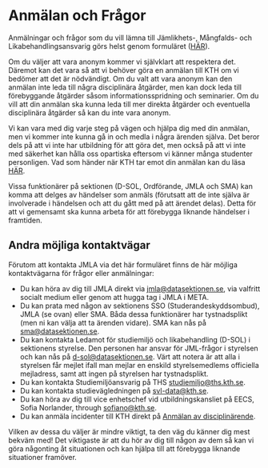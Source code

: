 # Anmälan och Frågor

Anmälningar och frågor som du vill lämna till Jämlikhets-, Mångfalds- och Likabehandlingsansvarig görs helst genom formuläret ([HÄR](https://jml.datasektionen.se/)).

Om du väljer att vara anonym kommer vi självklart att respektera det. Däremot kan det vara så att vi behöver göra en anmälan till KTH om vi bedömer att det är nödvändigt. Om du valt att vara anonym kan den anmälan inte leda till några disciplinära åtgärder, men kan dock leda till förebyggande åtgärder såsom informationsspridning och seminarier. Om du vill att din anmälan ska kunna leda till mer direkta åtgärder och eventuella disciplinära åtgärder så kan du inte vara anonym.

Vi kan vara med dig varje steg på vägen och hjälpa dig med din anmälan, men vi kommer inte kunna gå in och medla i några ärenden själva. Det beror dels på att vi inte har utbildning för att göra det, men också på att vi inte med säkerhet kan hålla oss opartiska eftersom vi känner många studenter personligen. Vad som händer när KTH tar emot din anmälan kan du läsa [HÄR](https://intra.kth.se/anstallning/diskriminering-och-k/ta-emot-anmalan-av-diskriminering-trakasserier-sexuella-trakasserier-och-krankande-sarbehandling-1.473199).

Vissa funktionärer på sektionen (D-SOL, Ordförande, JMLA och SMA) kan komma att delges av händelser som anmäls (förutsatt att de inte själva är involverade i händelsen och att du gått med på att ärendet delas). Detta för att vi gemensamt ska kunna arbeta för att förebygga liknande händelser i framtiden. 

## Andra möjliga kontaktvägar
Förutom att kontakta JMLA via det här formuläret finns de här möjliga kontaktvägarna för frågor eller anmälningar:

- Du kan höra av dig till JMLA direkt via [jmla@datasektionen.se](mailto:jmla@datasektionen.se), via valfritt socialt medium eller genom att hugga tag i JMLA i META.
- Du kan prata med någon av sektionens SSO (Studerandeskyddsombud), JMLA (se ovan) eller SMA. Båda dessa funktionärer har tystnadsplikt (men ni kan välja att ta ärenden vidare). SMA kan nås på [sma@datasektionen.se](mailto:sma@datasektionen.se).
- Du kan kontakta Ledamot för studiemiljö och likabehandling (D-SOL) i sektionens styrelse. Den personen har ansvar för JML-frågor i styrelsen och kan nås på [d-sol@datasektionen.se](mailto:d-sol@datasektionen.se). Värt att notera är att alla i styrelsen får mejlet ifall man mejlar en enskild styrelsemedlems officiella mejladress, samt att ingen på styrelsen har tystnadsplikt.
- Du kan kontakta Studiemiljöansvarig på THS [studiemiljo@ths.kth.se](mailto:studiemiljo@ths.kth.se).
- Du kan kontakta studievägledningen på [svl-data@kth.se](mailto:svl-data@kth.se).
- Du kan höra av dig till vice enhetschef vid utbildningskansliet på EECS, Sofia Norlander, through [sofiano@kth.se](mailto:sofiano@kth.se).
- Du kan anmäla incidenter till KTH direkt på [Anmälan av disciplinärende](https://intra.kth.se/utbildning/disciplinarenden/anmalan-av-disciplinarende-1.204198).

Vilken av dessa du väljer är mindre viktigt, ta den väg du känner dig mest bekväm med! Det viktigaste är att du hör av dig till någon av dem så kan vi göra någonting åt situationen och kan hjälpa till att förebygga liknande situationer framöver.
